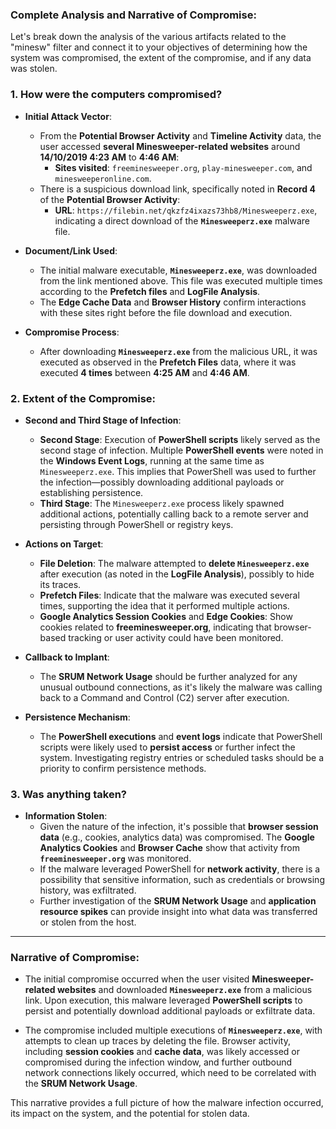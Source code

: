 ### Complete Analysis and Narrative of Compromise:

Let's break down the analysis of the various artifacts related to the "minesw" filter and connect it to your objectives of determining how the system was compromised, the extent of the compromise, and if any data was stolen.

### 1. **How were the computers compromised?**

   - **Initial Attack Vector**:
     - From the **Potential Browser Activity** and **Timeline Activity** data, the user accessed **several Minesweeper-related websites** around **14/10/2019 4:23 AM** to **4:46 AM**:
       - **Sites visited**: `freeminesweeper.org`, `play-minesweeper.com`, and `minesweeperonline.com`.
     - There is a suspicious download link, specifically noted in **Record 4** of the **Potential Browser Activity**:
       - **URL**: `https://filebin.net/qkzfz4ixazs73hb8/Minesweeperz.exe`, indicating a direct download of the **`Minesweeperz.exe`** malware file.

   - **Document/Link Used**:
     - The initial malware executable, **`Minesweeperz.exe`**, was downloaded from the link mentioned above. This file was executed multiple times according to the **Prefetch files** and **LogFile Analysis**.
     - The **Edge Cache Data** and **Browser History** confirm interactions with these sites right before the file download and execution.

   - **Compromise Process**:
     - After downloading **`Minesweeperz.exe`** from the malicious URL, it was executed as observed in the **Prefetch Files** data, where it was executed **4 times** between **4:25 AM** and **4:46 AM**.

### 2. **Extent of the Compromise:**

   - **Second and Third Stage of Infection**:
     - **Second Stage**: Execution of **PowerShell scripts** likely served as the second stage of infection. Multiple **PowerShell events** were noted in the **Windows Event Logs**, running at the same time as `Minesweeperz.exe`. This implies that PowerShell was used to further the infection—possibly downloading additional payloads or establishing persistence.
     - **Third Stage**: The `Minesweeperz.exe` process likely spawned additional actions, potentially calling back to a remote server and persisting through PowerShell or registry keys.

   - **Actions on Target**:
     - **File Deletion**: The malware attempted to **delete `Minesweeperz.exe`** after execution (as noted in the **LogFile Analysis**), possibly to hide its traces.
     - **Prefetch Files**: Indicate that the malware was executed several times, supporting the idea that it performed multiple actions.
     - **Google Analytics Session Cookies** and **Edge Cookies**: Show cookies related to **freeminesweeper.org**, indicating that browser-based tracking or user activity could have been monitored.

   - **Callback to Implant**:
     - The **SRUM Network Usage** should be further analyzed for any unusual outbound connections, as it's likely the malware was calling back to a Command and Control (C2) server after execution.

   - **Persistence Mechanism**:
     - The **PowerShell executions** and **event logs** indicate that PowerShell scripts were likely used to **persist access** or further infect the system. Investigating registry entries or scheduled tasks should be a priority to confirm persistence methods.

### 3. **Was anything taken?**

   - **Information Stolen**:
     - Given the nature of the infection, it's possible that **browser session data** (e.g., cookies, analytics data) was compromised. The **Google Analytics Cookies** and **Browser Cache** show that activity from **`freeminesweeper.org`** was monitored.
     - If the malware leveraged PowerShell for **network activity**, there is a possibility that sensitive information, such as credentials or browsing history, was exfiltrated.
     - Further investigation of the **SRUM Network Usage** and **application resource spikes** can provide insight into what data was transferred or stolen from the host.

---

### Narrative of Compromise:

- The initial compromise occurred when the user visited **Minesweeper-related websites** and downloaded **`Minesweeperz.exe`** from a malicious link. Upon execution, this malware leveraged **PowerShell scripts** to persist and potentially download additional payloads or exfiltrate data.
  
- The compromise included multiple executions of **`Minesweeperz.exe`**, with attempts to clean up traces by deleting the file. Browser activity, including **session cookies** and **cache data**, was likely accessed or compromised during the infection window, and further outbound network connections likely occurred, which need to be correlated with the **SRUM Network Usage**.

This narrative provides a full picture of how the malware infection occurred, its impact on the system, and the potential for stolen data.

